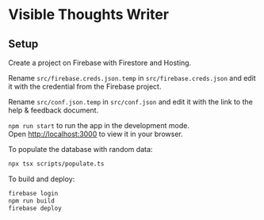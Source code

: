 # Visible Thoughts Writer

## Setup

Create a project on Firebase with Firestore and Hosting.

Rename `src/firebase.creds.json.temp` in `src/firebase.creds.json` and edit it with the credential from the Firebase project.

Rename `src/conf.json.temp` in `src/conf.json` and edit it with the link to the help & feedback document.

`npm run start` to run the app in the development mode.\
Open [http://localhost:3000](http://localhost:3000) to view it in your browser.

To populate the database with random data:

```bash
npx tsx scripts/populate.ts
```

To build and deploy:

```bash
firebase login
npm run build
firebase deploy
```
